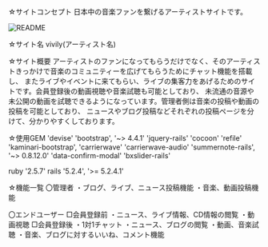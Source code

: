 ☆サイトコンセプト
日本中の音楽ファンを繋げるアーティストサイトです。

![README](https://user-images.githubusercontent.com/57278128/73643501-f95f8380-46b6-11ea-8a6f-0898e794f29d.png)

☆サイト名
vivily(アーティスト名)

☆サイト概要
アーティストのファンになってもらうだけでなく、そのアーティストきっかけで音楽のコミュニティーを広げてもらうためにチャット機能を搭載し、
またライブやイベントに来てもらい、ライブの集客力をあげるためのサイトです。会員登録後の動画視聴や音楽試聴も可能としており、
未流通の音源や未公開の動画を試聴できるようになっています。管理者側は音楽の投稿や動画の投稿を可能としており、
ニュースやブログ投稿などそれぞれの投稿ページを分けて、分かりやすくしております。

☆使用GEM
'devise'
'bootstrap', '~> 4.4.1'
'jquery-rails'
'cocoon'
'refile'
'kaminari-bootstrap',
'carrierwave'
'carrierwave-audio'
'summernote-rails', '~> 0.8.12.0'
'data-confirm-modal'
'bxslider-rails'

ruby '2.5.7'
rails '5.2.4', '>= 5.2.4.1'

☆機能一覧
〇管理者
・ブログ、ライブ、ニュース投稿機能
・音楽、動画投稿機能

〇エンドユーザー
□会員登録前
・ニュース、ライブ情報、CD情報の閲覧
・動画視聴
□会員登録後
・1対1チャット
・ニュース、ブログの閲覧
・動画、音楽試聴
・音楽、ブログに対するいいね、コメント機能
